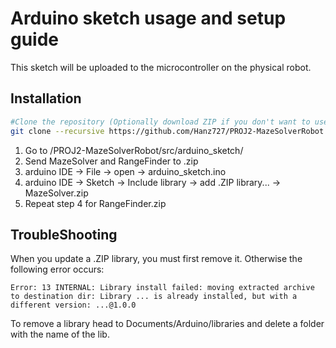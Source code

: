 # Arduino sketch usage and setup guide
This sketch will be uploaded to the microcontroller on the physical robot.

## Installation
```sh
#Clone the repository (Optionally download ZIP if you don't want to use git)
git clone --recursive https://github.com/Hanz727/PROJ2-MazeSolverRobot.git
```

1. Go to /PROJ2-MazeSolverRobot/src/arduino_sketch/
2. Send MazeSolver and RangeFinder to .zip
3. arduino IDE -> File -> open -> arduino_sketch.ino
4. arduino IDE -> Sketch -> Include library -> add .ZIP library... -> MazeSolver.zip
5. Repeat step 4 for RangeFinder.zip

## TroubleShooting

When you update a .ZIP library, you must first remove it. Otherwise the following error occurs:
```
Error: 13 INTERNAL: Library install failed: moving extracted archive to destination dir: Library ... is already installed, but with a different version: ...@1.0.0
```

To remove a library head to Documents/Arduino/libraries and delete a folder with the name of the lib.
